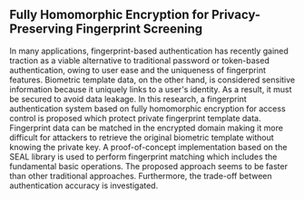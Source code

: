 ## Fully Homomorphic Encryption for Privacy-Preserving Fingerprint Screening

In many applications, fingerprint-based authentication has recently gained traction as a viable alternative to traditional password or token-based authentication, owing to user ease and the uniqueness of fingerprint features. Biometric template data, on the other hand, is considered sensitive information because it uniquely links to a user's identity. As a result, it must be secured to avoid data leakage. In this research, a fingerprint authentication system based on fully homomorphic encryption for access control is proposed which protect private fingerprint template data. Fingerprint data can be matched in the encrypted domain making it more difficult for attackers to retrieve the original biometric template without knowing the private key. A proof-of-concept implementation based on the SEAL library is used to perform fingerprint matching which includes the fundamental basic operations. The proposed approach seems to be faster than other traditional approaches. Furthermore, the trade-off between authentication accuracy is investigated.
